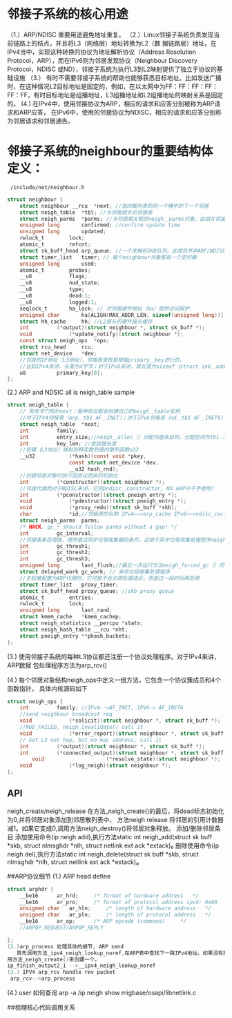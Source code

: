 # 邻接子系统的核心用途
  （1.）ARP/NDISC 重要用途避免地址重复。
  （2.）Linux邻接子系统负责发现当前链路上的结点，并且将L3（网络层）地址转换为L2（数
据链路层）地址。在IPv4当中，实现这种转换的协议为地址解析协议（Address Resolution
Protocol，ARP），而在IPv6则为邻居发现协议（Neighbour Discovery Protocol，NDISC
或ND），邻接子系统为执行L3到L2映射提供了独立于协议的基础设施
  （3.） 有时不需要邻接子系统的帮助也能够获悉目标地址。比如发送广播时，在这种情况L2目标地址是固定的，例如，在以太网中为FF：FF：FF：FF：FF：FF，有时目标地址是组播地址，L3组播地址和L2组播地址的映射关系是固定的。
   (4.) 在IPv4中，使用邻接协议为ARP，相应的请求和应答分别被称为ARP请求和ARP应答，
在IPv6中，使用的邻接协议为NDISC，相应的请求和应答分别称为邻居请求和邻居通告。

# 邻接子系统的neighbour的重要结构体定义：
     /include/net/neighbour.h
```c
struct neighbour {
	struct neighbour __rcu	*next; //指向散列表的同一个桶中的下一个邻居
	struct neigh_table	*tbl; //与邻居相关的邻接表
	struct neigh_parms	*parms; //与邻居相关联的neigh＿parms对象，由相关邻接表的构造函数对其进行初始化操作
	unsigned long		confirmed; //confirm update time
	unsigned long		updated;
	rwlock_t		lock;
	atomic_t		refcnt;
	struct sk_buff_head	arp_queue; //一个未解析SKB队列。此成员并非ARP/NDISC
	struct timer_list	timer; // 每个neighbour对象都有一个定时器 
	unsigned long		used;
	atomic_t		probes;
	__u8			flags;
	__u8			nud_state;
	__u8			type;
	__u8			dead:1;
	__u8			logged:1;
	seqlock_t		ha_lock; // 对邻居硬件地址（ha）提供访问保护
	unsigned char		ha[ALIGN(MAX_ADDR_LEN, sizeof(unsigned long))]; //mac address
	struct hh_cache		hh; //L2报头的硬件报头缓存
	int			(*output)(struct neighbour *, struct sk_buff *);
	void			(*update_notify)(struct neighbour *);
	const struct neigh_ops	*ops;
	struct rcu_head		rcu;
	struct net_device	*dev;
	//邻居的IP地址（L3地址），邻接表查找是根据primary＿key进行的，
	//比如IPv4来讲，长度为4字节；对于IPv6来讲，其长度为sizeof（struct in6＿addr）
	u8			primary_key[0];
};

```

(2.) ARP and NDSIC all is neigh_table sample
```c
struct neigh_table {
	// 有些专门指针next：每种协议都会创建自己的neigh＿table实例
	//对于IPV4邻接表（arp＿tb1 AF＿INET）；对于IPv6邻接表（nd＿tb1 AF＿INET6）
	struct neigh_table	*next;
	int			family;
	int			entry_size;//neigh＿alloc（）分配邻居条目时，分配空间为tb1-＞entry＿size＋dev-＞neigh＿priv＿le
	int			key_len; //查找键长度
	//将键（L3地址）映射到特定散列值的散列函数u32
	__u32			(*hash)(const void *pkey,
					const struct net_device *dev,
					__u32 hash_rnd);
	//创建邻居对象时执行因协议而异的初始化
	int			(*constructor)(struct neighbour *);
	//邻居代理而对于NDISC来讲，它则pndisc＿constructor, NO ARP中不予使用?
	int			(*pconstructor)(struct pneigh_entry *);
	void			(*pdestructor)(struct pneigh_entry *);
	void			(*proxy_redo)(struct sk_buff *skb);
	char			*id;//邻接表的名称 IPv4——>arp_cache IPv6——>ndisc_cacl
	struct neigh_parms	parms;
	/* HACK. gc_* should follow parms without a gap! */
	int			gc_interval;
	//邻接表条目阈值，用作激活同步垃圾收集器的条件，这用于异步垃圾收集处理程序neigh_periodic_work
	int			gc_thresh1;
	int			gc_thresh2;
	int			gc_thresh3;
	unsigned long		last_flush;//最近一次运行方法neigh_forced_gc（）的时间
	struct delayed_work	gc_work; // 异步垃圾收集处理程序
	//主机被配置为ARP代理时，它可能不会立即处理请示，而是过一段时间再处理
	struct timer_list 	proxy_timer;
	struct sk_buff_head	proxy_queue; //skb proxy queue
	atomic_t		entries;
	rwlock_t		lock;
	unsigned long		last_rand;
	struct kmem_cache	*kmem_cachep;
	struct neigh_statistics	__percpu *stats;
	struct neigh_hash_table __rcu *nht;
	struct pneigh_entry	**phash_buckets;
};


```
(3.) 使用邻接子系统的每种L3协议都还注册一个协议处理程序。对于IPv4来讲，ARP数据
包处理程序方法为arp_rcv()

(4.) 每个邻居对象结构neigh_ops中定义一组方法，它包含一个协议簇成员和4个函数指针，
具体内核源码如下
```c
struct neigh_ops {
	int			family; //IPv4-->AF_INET, IPV6-> AF_INET6
	//send neighbour broadcast req
	void			(*solicit)(struct neighbour *, struct sk_buff *);
	//NUD_FAILED, neigh_invalidate() call it 
	void			(*error_report)(struct neighbour *, struct sk_buff *);
	// Get L3 net hop, but no mac address, call it 
	int			(*output)(struct neighbour *, struct sk_buff *);
	int			(*connected_output)(struct neighbour *, struct sk_buff *);
        void                    (*resolve_state)(struct neighbour *);
	void			(*log_neigh)(struct neighbour *);
};
```
## API 
 neigh_create/neigh_release
  在方法_neigh_create()的最后，将dead标志初始化为0,并将邻居对象添加到邻居散列表中，
  方法neigh release 将邻居的引用计数器减1。如果它变成0,调用方法neigh_destroy()将邻居对象释放。
添加/删除邻居条目
添加使用命令(ip neigh add),执行方法static int neigh_add(struct sk buff *skb, struct nlmsghdr *nlh,
       struct netlink ext ack *extack)₀
删除使用命令(ip neigh del),执行方法static int neigh_delete(struct sk buff *skb, struct nlmsghdr *nlh,
        struct netlink ext ack *extack)₀

##ARP协议细节
(1.) ARP head define
```c
struct arphdr {
	__be16		ar_hrd;		/* format of hardware address	*/
	__be16		ar_pro;		/* format of protocol address ipv4: 0x80	*/
	unsigned char	ar_hln;		/* length of hardware address	*/
	unsigned char	ar_pln;		/* length of protocol address	*/
	__be16		ar_op;		/* ARP opcode (command)		*/
	//ARPOP_REQUEST/ARPOP_REPLY

};
(2.)arp_process 处理具体的细节, ARP send 
   首先调用方法_ipv4_neigh_lookup_noref,在ARP表中查找下一跳IPv4地址。如果没有找到匹配的邻居条目，就调
用方法_neigh_create()来创建一个。
ip_finish_output2_1 -->__ipv4_neigh_lookup_noref
(3.) IPV4 arp_rcv handle rev packet
 arp_rcv-->arp_process
```
(4.) user 如何查询
arp -a /ip neigh show
migbase/osapi/libnetlink.c

##梳理核心代码调用关系

